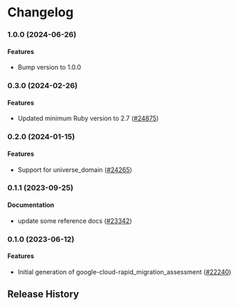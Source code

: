 # Changelog

### 1.0.0 (2024-06-26)

#### Features

* Bump version to 1.0.0 

### 0.3.0 (2024-02-26)

#### Features

* Updated minimum Ruby version to 2.7 ([#24875](https://github.com/googleapis/google-cloud-ruby/issues/24875)) 

### 0.2.0 (2024-01-15)

#### Features

* Support for universe_domain ([#24265](https://github.com/googleapis/google-cloud-ruby/issues/24265)) 

### 0.1.1 (2023-09-25)

#### Documentation

* update some reference docs ([#23342](https://github.com/googleapis/google-cloud-ruby/issues/23342)) 

### 0.1.0 (2023-06-12)

#### Features

* Initial generation of google-cloud-rapid_migration_assessment ([#22240](https://github.com/googleapis/google-cloud-ruby/issues/22240)) 

## Release History
